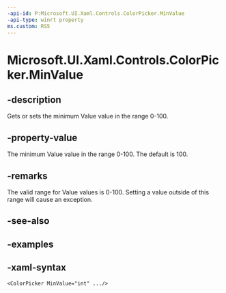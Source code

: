 ```yaml
---
-api-id: P:Microsoft.UI.Xaml.Controls.ColorPicker.MinValue
-api-type: winrt property
ms.custom: RS5
---
```

<!-- Property syntax.
public int MinValue { get;  set; }
-->

# Microsoft.UI.Xaml.Controls.ColorPicker.MinValue


## -description

Gets or sets the minimum Value value in the range 0-100.


## -property-value

The minimum Value value in the range 0-100. The default is 100.


## -remarks

The valid range for Value values is 0-100. Setting a value outside of this range will cause an exception.


## -see-also


## -examples


## -xaml-syntax

```xaml
<ColorPicker MinValue="int" .../>
```


